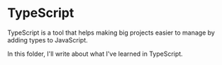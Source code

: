# TypeScript
TypeScript is a tool that helps making big projects easier to manage by adding types to JavaScript.

In this folder, I'll write about what I've learned in TypeScript.